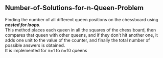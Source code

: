## Number-of-Solutions-for-n-Queen-Problem
Finding the number of all different queen positions on the chessboard using ***nested for loops***.
<br/>This method places each queen in all the squares of the chess board, then compares that queen with other queens, and if they don't hit another one, it adds one unit to the value of the counter, and finally the total number of possible answers is obtained. 
<br/>It is implemented for n=1 to n=10 queens
